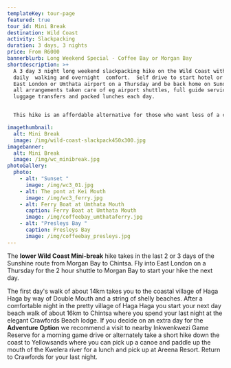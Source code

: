 ```yaml
---
templateKey: tour-page
featured: true
tour_id: Mini Break
destination: Wild Coast
activity: Slackpacking
duration: 3 days, 3 nights
price: From R6000
bannerblurb: Long Weekend Special - Coffee Bay or Morgan Bay
shortdescription: >+
  A 3 day 3 night long weekend slackpacking hike on the Wild Coast with pleasant
  daily  walking and overnight  comfort.  Self drive to start hotel or fly into
  East London or Umthata airport on a Thursday and be back home on Sunday with
  all arrangements taken care of eg airport shuttles, full guide service,
  luggage transfers and packed lunches each day.  


  This hike is an affordable alternative for those who want less of a challenge and more of an opportunity to get away to nature, to destress,  and soak in the wonderful wild coast scenery. We can build in extra rest days or additional activities if requested (eg local history and nature tours, river cruises or paddling, bush camps with game drives etc)

imagethumbnail:
  alt: Mini Break
  image: /img/wild-coast-slackpack450x300.jpg
imagebanner:
  alt: Mini Break
  image: /img/wc_minibreak.jpg
photoGallery:
  photo:
    - alt: "Sunset "
      image: /img/wc3_01.jpg
    - alt: The pont at Kei Mouth
      image: /img/wc3_ferry.jpg
    - alt: Ferry Boat at Umthata Mouth
      caption: Ferry Boat at Umthata Mouth
      image: /img/coffeebay_umthataferry.jpg
    - alt: "Presleys Bay "
      caption: Presleys Bay
      image: /img/coffeebay_presleys.jpg
---
```

The **lower Wild Coast Mini-break** hike takes in the last 2 or 3 days of the Sunshine route from Morgan Bay to Chintsa.   Fly into East London on a Thursday for the 2 hour shuttle to Morgan Bay to start your hike the next day.  

The first day's walk of about 14km takes you to the coastal village of Haga Haga by way of Double Mouth and a string of shelly beaches.  After a comfortable night in the pretty village of Haga Haga you start your next day beach walk of about 16km to Chintsa where you spend your last night at the elegant Crawfords Beach lodge. If you decide on an extra day for the **Adventure Option** we recommend a visit to nearby Inkwenkwezi Game Reserve for a morning game drive or alternately take a short hike down the coast to Yellowsands  where you can pick up a canoe and paddle up the mouth of the Kwelera river for a lunch and pick up at Areena Resort. Return to Crawfords for your last night.